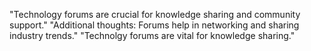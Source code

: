 "Technology forums are crucial for knowledge sharing and community support." 
"Additional thoughts: Forums help in networking and sharing industry trends." 
"Technolgy forums are vital for knowledge sharing." 
